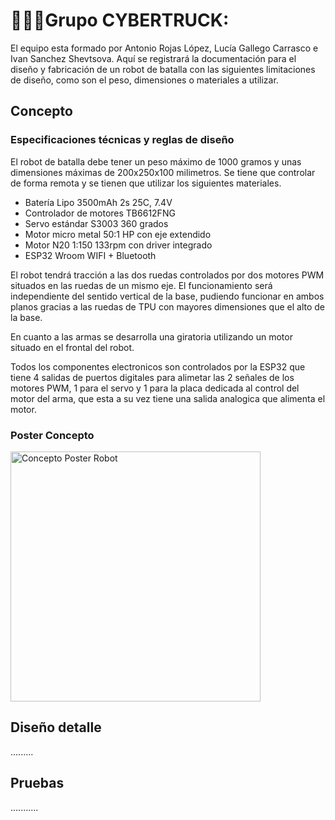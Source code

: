 <div style="text-align: justify;">

# 👨🏻‍🎓Grupo CYBERTRUCK:

</div>

El equipo esta formado por Antonio Rojas López, Lucía Gallego Carrasco e Ivan Sanchez Shevtsova.
Aquí se registrará la documentación para el diseño y fabricación de un robot de batalla con las siguientes limitaciones de diseño, como son el peso, dimensiones o materiales a utilizar.

## Concepto

### Especificaciones técnicas y reglas de diseño
El robot de batalla debe tener un peso máximo de 1000 gramos y unas dimensiones máximas de 200x250x100 milimetros. Se tiene que controlar de forma remota y se tienen que utilizar los siguientes materiales.

* Batería Lipo 3500mAh 2s 25C, 7.4V
* Controlador de motores TB6612FNG
* Servo estándar S3003 360 grados
* Motor micro metal 50:1 HP con eje extendido
* Motor N20 1:150 133rpm con driver integrado
* ESP32 Wroom WIFI + Bluetooth

El robot tendrá tracción a las dos ruedas controlados por dos motores PWM situados en las ruedas de un mismo eje. El funcionamiento será independiente del sentido vertical de la base, pudiendo funcionar en ambos planos gracias a las ruedas de TPU con mayores dimensiones que el alto de la base.

En cuanto a las armas se desarrolla una giratoria utilizando un motor situado en el frontal del robot.

Todos los componentes electronicos son controlados por la ESP32 que tiene 4 salidas de puertos digitales para alimetar las 2 señales de los motores PWM, 1 para el servo y 1 para la placa dedicada al control del motor del arma, que esta a su vez tiene una salida analogica que alimenta el motor.

### Poster Concepto

<img title="" src="https://ibb.co/mrQSzYLC" alt="Concepto Poster Robot" width="400" data-align="center">

## Diseño detalle

.........

## Pruebas

...........

